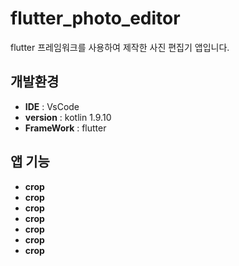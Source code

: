 # flutter_photo_editor

flutter 프레임워크를 사용하여 제작한 사진 편집기 앱입니다.

## 개발환경

- **IDE** : VsCode
- **version** : kotlin 1.9.10
- **FrameWork** : flutter

## 앱 기능

- **crop**
- **crop**
- **crop**
- **crop**
- **crop**
- **crop**
- **crop**
